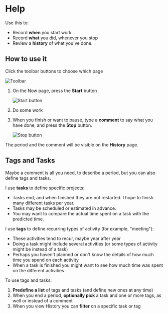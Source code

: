 # Help

Use this to:

- Record **when** you start work
- Record **what** you did, whenever you stop
- Review a **history** of what you've done.

## How to use it

Click the toolbar buttons to choose which page

![Toolbar](toolbar)

1. On the Now page, press the **Start** button

   ![Start button](start)

1. Do some work
1. When you finish or want to pause, type a **comment** to say what you have done, and press the **Stop** button.

   ![Stop button](stop)

The period and the comment will be visible on the **History** page.

## Tags and Tasks

Maybe a comment is all you need, to describe a period, but you can also define tags and tasks.

I use **tasks** to define specific projects:

- Tasks end, and when finished they are not restarted. I hope to finish many different tasks per year.
- Tasks may be scheduled or estimated in advance.
- You may want to compare the actual time spent on a task with the predicted time.

I use **tags** to define recurring types of activity (for example, "meeting"):

- These activities tend to recur, maybe year after year
- Doing a task might include several activities (or some types of activity might be instead of a task)
- Perhaps you haven't planned or don't know the details of how much time you spend on each activity
- When a task is finished you might want to see how much time was spent on the different activities

To use tags and tasks:

1. **Predefine a list** of tags and tasks (and define new ones at any time)
2. When you end a period, **optionally pick** a task and one or more tags, as well or instead of a comment
3. When you view History you can **filter** on a specific task or tag
